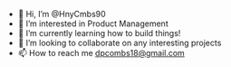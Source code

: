 - 👋 Hi, I’m @HnyCmbs90
- 👀 I’m interested in Product Management
- 🌱 I’m currently learning how to build things!
- 💞️ I’m looking to collaborate on any interesting projects
- 📫 How to reach me dpcombs18@gmail.com

<!---
HnyCmbs90/HnyCmbs90 is a ✨ special ✨ repository because its `README.md` (this file) appears on your GitHub profile.
You can click the Preview link to take a look at your changes.
--->
